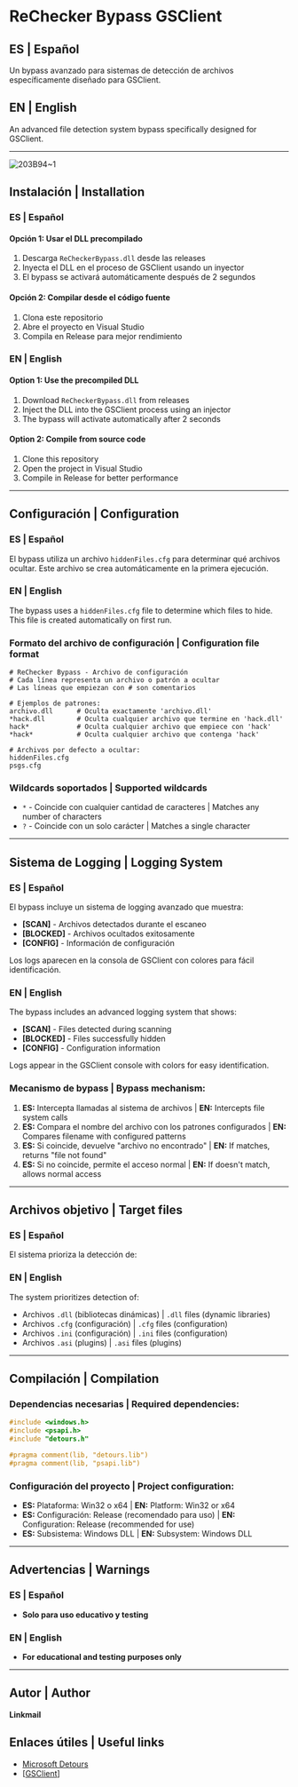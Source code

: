 # ReChecker Bypass GSClient
## ES | Español
Un bypass avanzado para sistemas de detección de archivos específicamente diseñado para GSClient.

## EN | English
An advanced file detection system bypass specifically designed for GSClient.

---
![203B94~1](https://github.com/user-attachments/assets/9aba3ede-f224-4dd2-a3c6-cea6adfa5f62)

## Instalación | Installation

### ES | Español

#### Opción 1: Usar el DLL precompilado
1. Descarga `ReCheckerBypass.dll` desde las releases
2. Inyecta el DLL en el proceso de GSClient usando un inyector
3. El bypass se activará automáticamente después de 2 segundos

#### Opción 2: Compilar desde el código fuente
1. Clona este repositorio
2. Abre el proyecto en Visual Studio
3. Compila en Release para mejor rendimiento

### EN | English

#### Option 1: Use the precompiled DLL
1. Download `ReCheckerBypass.dll` from releases
2. Inject the DLL into the GSClient process using an injector
3. The bypass will activate automatically after 2 seconds

#### Option 2: Compile from source code
1. Clone this repository
2. Open the project in Visual Studio
3. Compile in Release for better performance

---

## Configuración | Configuration

### ES | Español
El bypass utiliza un archivo `hiddenFiles.cfg` para determinar qué archivos ocultar. Este archivo se crea automáticamente en la primera ejecución.

### EN | English
The bypass uses a `hiddenFiles.cfg` file to determine which files to hide. This file is created automatically on first run.

### Formato del archivo de configuración | Configuration file format
```
# ReChecker Bypass - Archivo de configuración
# Cada línea representa un archivo o patrón a ocultar
# Las líneas que empiezan con # son comentarios

# Ejemplos de patrones:
archivo.dll      # Oculta exactamente 'archivo.dll'
*hack.dll        # Oculta cualquier archivo que termine en 'hack.dll'
hack*            # Oculta cualquier archivo que empiece con 'hack'
*hack*           # Oculta cualquier archivo que contenga 'hack'

# Archivos por defecto a ocultar:
hiddenFiles.cfg
psgs.cfg
```

### Wildcards soportados | Supported wildcards
- `*` - Coincide con cualquier cantidad de caracteres | Matches any number of characters
- `?` - Coincide con un solo carácter | Matches a single character

---

## Sistema de Logging | Logging System

### ES | Español
El bypass incluye un sistema de logging avanzado que muestra:
- **[SCAN]** - Archivos detectados durante el escaneo
- **[BLOCKED]** - Archivos ocultados exitosamente
- **[CONFIG]** - Información de configuración

Los logs aparecen en la consola de GSClient con colores para fácil identificación.

### EN | English
The bypass includes an advanced logging system that shows:
- **[SCAN]** - Files detected during scanning
- **[BLOCKED]** - Files successfully hidden
- **[CONFIG]** - Configuration information

Logs appear in the GSClient console with colors for easy identification.

### Mecanismo de bypass | Bypass mechanism:
1. **ES:** Intercepta llamadas al sistema de archivos | **EN:** Intercepts file system calls
2. **ES:** Compara el nombre del archivo con los patrones configurados | **EN:** Compares filename with configured patterns
3. **ES:** Si coincide, devuelve "archivo no encontrado" | **EN:** If matches, returns "file not found"
4. **ES:** Si no coincide, permite el acceso normal | **EN:** If doesn't match, allows normal access

---

## Archivos objetivo | Target files

### ES | Español
El sistema prioriza la detección de:

### EN | English
The system prioritizes detection of:

- Archivos `.dll` (bibliotecas dinámicas) | `.dll` files (dynamic libraries)
- Archivos `.cfg` (configuración) | `.cfg` files (configuration)
- Archivos `.ini` (configuración) | `.ini` files (configuration)
- Archivos `.asi` (plugins) | `.asi` files (plugins)

---

## Compilación | Compilation

### Dependencias necesarias | Required dependencies:
```cpp
#include <windows.h>
#include <psapi.h>
#include "detours.h"

#pragma comment(lib, "detours.lib")
#pragma comment(lib, "psapi.lib")
```

### Configuración del proyecto | Project configuration:
- **ES:** Plataforma: Win32 o x64 | **EN:** Platform: Win32 or x64
- **ES:** Configuración: Release (recomendado para uso) | **EN:** Configuration: Release (recommended for use)
- **ES:** Subsistema: Windows DLL | **EN:** Subsystem: Windows DLL

---

## Advertencias | Warnings

### ES | Español
- **Solo para uso educativo y testing**

### EN | English
- **For educational and testing purposes only**

---

## Autor | Author
**Linkmail**

## Enlaces útiles | Useful links
- [Microsoft Detours](https://github.com/Microsoft/Detours)
- [[GSClient](https://gsclient.com/)]
